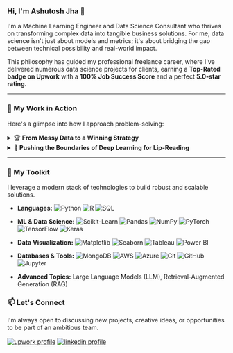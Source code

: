 ### Hi, I'm Ashutosh Jha 👋

I'm a Machine Learning Engineer and Data Science Consultant who thrives on transforming complex data into tangible business solutions. For me, data science isn't just about models and metrics; it's about bridging the gap between technical possibility and real-world impact.

This philosophy has guided my professional freelance career, where I've delivered numerous data science projects for clients, earning a **Top-Rated badge on Upwork** with a **100% Job Success Score** and a perfect **5.0-star rating**.

---

### 🚀 My Work in Action

Here's a glimpse into how I approach problem-solving:

<details>
<summary>🏆 <strong>From Messy Data to a Winning Strategy</strong></summary>

I led my team to **1st Place in the Data Quality Assurance Challenge** at the Data Science Summit '23. We tackled a complex dataset from a major insurance company, engineering an automated preprocessing pipeline to systematically handle missing data. The core of our winning solution was a Random Forest Classifier that predicted missing information with **97.11% accuracy**. `[https://github.com/AshutoshJha07/DATA-QUALITY-ASSURANCE-CHALLENGE-FOR-AN-INSURANCE-COMPANY]`

</details>

<details>
<summary>🧠 <strong>Pushing the Boundaries of Deep Learning for Lip-Reading</strong></summary>

In a challenging personal project, I pioneered an **end-to-end video classification pipeline in PyTorch** to read lips from silent video clips. By developing a custom 3D CNN and implementing advanced optimization techniques like Automatic Mixed Precision (AMP), the model achieved **55% accuracy—more than 25 times better than a random baseline**. `[Link to Repo]`

</details>

---

### 🧰 My Toolkit

I leverage a modern stack of technologies to build robust and scalable solutions.

* **Languages:**
    ![Python](https://img.shields.io/badge/Python-3776AB?style=for-the-badge&logo=python&logoColor=white)
    ![R](https://img.shields.io/badge/R-276DC3?style=for-the-badge&logo=r&logoColor=white)
    ![SQL](https://img.shields.io/badge/SQL-025E8C?style=for-the-badge&logo=postgresql&logoColor=white)

* **ML & Data Science:**
    ![Scikit-Learn](https://img.shields.io/badge/scikit--learn-F7931E?style=for-the-badge&logo=scikit-learn&logoColor=white)
    ![Pandas](https://img.shields.io/badge/Pandas-150458?style=for-the-badge&logo=pandas&logoColor=white)
    ![NumPy](https://img.shields.io/badge/NumPy-013243?style=for-the-badge&logo=numpy&logoColor=white)
    ![PyTorch](https://img.shields.io/badge/PyTorch-EE4C2C?style=for-the-badge&logo=pytorch&logoColor=white)
    ![TensorFlow](https://img.shields.io/badge/TensorFlow-FF6F00?style=for-the-badge&logo=tensorflow&logoColor=white)
    ![Keras](https://img.shields.io/badge/Keras-D00000?style=for-the-badge&logo=keras&logoColor=white)

* **Data Visualization:**
    ![Matplotlib](https://img.shields.io/badge/Matplotlib-3776AB?style=for-the-badge&logo=matplotlib&logoColor=white)
    ![Seaborn](https://img.shields.io/badge/Seaborn-3776AB?style=for-the-badge&logo=seaborn&logoColor=white)
    ![Tableau](https://img.shields.io/badge/Tableau-E97627?style=for-the-badge&logo=tableau&logoColor=white)
    ![Power BI](https://img.shields.io/badge/Power%20BI-F2C811?style=for-the-badge&logo=powerbi&logoColor=black)

* **Databases & Tools:**
    ![MongoDB](https://img.shields.io/badge/MongoDB-47A248?style=for-the-badge&logo=mongodb&logoColor=white)
    ![AWS](https://img.shields.io/badge/AWS-232F3E?style=for-the-badge&logo=amazon-aws&logoColor=white)
    ![Azure](https://img.shields.io/badge/Azure-0078D4?style=for-the-badge&logo=microsoft-azure&logoColor=white)
    ![Git](https://img.shields.io/badge/Git-F05032?style=for-the-badge&logo=git&logoColor=white)
    ![GitHub](https://img.shields.io/badge/GitHub-181717?style=for-the-badge&logo=github&logoColor=white)
    ![Jupyter](https://img.shields.io/badge/Jupyter-F37626?style=for-the-badge&logo=jupyter&logoColor=white)

* **Advanced Topics:** Large Language Models (LLM), Retrieval-Augmented Generation (RAG)



### 📫 Let's Connect

I'm always open to discussing new projects, creative ideas, or opportunities to be part of an ambitious team.

<p align="left">
<a href="https://www.upwork.com/freelancers/~01ba9c7979ac7a4141" target="blank"><img align="center" src="https://img.shields.io/badge/Upwork-6FDA44?style=for-the-badge&logo=Upwork&logoColor=white" alt="upwork profile" /></a>
<a href="https://linkedin.com/in/ashutosh-jha-4574b5223" target="blank"><img align="center" src="https://img.shields.io/badge/LinkedIn-0077B5?style=for-the-badge&logo=linkedin&logoColor=white" alt="linkedin profile" /></a>
</p>
